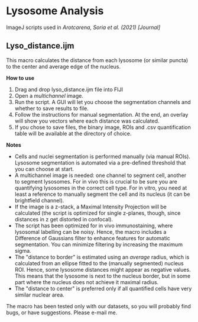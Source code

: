 # Lysosome Analysis
ImageJ scripts used in *Arotcarena, Soria et al. (2021) [Journal]*

## Lyso_distance.ijm
This macro calculates the distance from each lysosome (or similar puncta) to the center and average edge of the nucleus.

**How to use**
1. Drag and drop lyso_distance.ijm file into FIJI
2. Open a *multichannel* image.
3. Run the script. A GUI will let you choose the segmentation channels and whether to save results to file.
4. Follow the instructions for manual segmentation. At the end, an overlay will show you vectors where each distance was calculated.
5. If you chose to save files, the binary image, ROIs and .csv quantification table will be available at the directory of choice.

**Notes**
- Cells and nuclei segmentation is performed manually (via manual ROIs). Lysosome segmentation is automated via a pre-defined threshold that you can choose at start.
- A multichannel image is needed: one channel to segment cell, another to segment lysosomes. For in vivo this is crucial to be sure you are quantifying lysosomes in the correct cell type. For in vitro, you need at least a reference to manually segment the cell and its nucleus (it can be brightfield channel).
- If the image is a z-stack, a Maximal Intensity Projection will be calculated (the script is optimized for single z-planes, though, since distances in z get distorted in confocal).
- The script has been optimized for in vivo immunostaining, where lysosomal labelling can be noisy. Hence, the macro includes a Difference of Gaussians filter to enhance features for automatic segmentation. You can minimize filtering by increasing the maximum sigma. 
- The "distance to border" is estimated using an *average* radius, which is calculated from an ellipse fitted to the (manually segmented) nucleus ROI. Hence, some lysosome distances might appear as negative values. This means that the lysosome is next to the nucleus border, but in some part where the nucleus does not achieve it maximal radius.
- The "distance to center" is preferred only if all quantified cells have very similar nuclear area.


The macro has been tested only with our datasets, so you will probably find bugs, or have suggestions. Please e-mail me.
